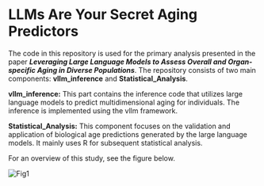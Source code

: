# LLMs Are Your Secret Aging Predictors
The code in this repository is used for the primary analysis presented in the paper ***Leveraging Large Language Models to Assess Overall and Organ-specific Aging in Diverse Populations***. The repository consists of two main components: **vllm_inference** and **Statistical_Analysis**.

**vllm_inference:** This part contains the inference code that utilizes large language models to predict multidimensional aging for individuals. The inference is implemented using the vllm framework.

**Statistical_Analysis:** This component focuses on the validation and application of biological age predictions generated by the large language models. It mainly uses R for subsequent statistical analysis.

For an overview of this study, see the figure below.

![Fig1](https://github.com/user-attachments/assets/14cee582-748c-43be-860d-c35dc024cd9f)

